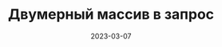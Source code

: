 ---
date: 2023-03-07
guid: ecd42f39-a49a-42d0-9701-2938c07e8aac
title: Двумерный массив в запрос
question: "Сколько сообщений выведет код?"
options:
    - '1'
    - '2'
    - '3'
    - '4'
    - Исключение
correct: 3
explanation: |
    Все значения из двумерного массива попадают в запрос  
    Массивы массивов тоже принимаются =)  
    ![](/assets/questions/2023-03-07_2_2.jpg)
tags:
    - queries
source: https://t.me/JuniorOneS/495
images:
    - /assets/questions/2023-03-07_2_1.jpg
---